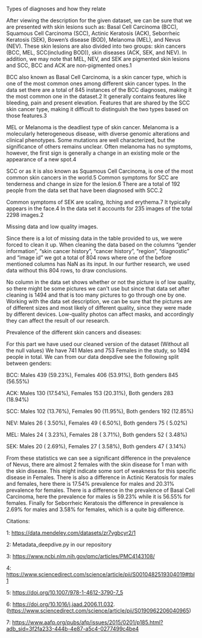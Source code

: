 Types of diagnoses and how they relate

After viewing the description for the given dataset, we can be sure that we are presented with skin lesions such as: Basal Cell Carcinoma (BCC), Squamous Cell Carcinoma (SCC), Actinic Keratosis (ACK), Seborrheic Keratosis (SEK), Bowen’s disease (BOD), Melanoma (MEL), and Nevus (NEV).  These skin lesions are also divided into two groups: skin cancers (BCC, MEL, SCC(including BOD)), skin diseases (ACK, SEK, and NEV).  In addition, we may note that MEL, NEV, and SEK are pigmented skin lesions and SCC, BCC and ACK are non-pigmented ones.1

BCC also known as Basal Cell Carcinoma, is a skin cancer type, which is one of the most common ones among different skin cancer types. In the data set there are a total of 845 instances of the BCC diagnoses, making it the most common one in the dataset.2 It generally contains features like bleeding, pain and present elevation. Features that are shared by the SCC skin cancer type, making it difficult to distinguish the two types based on those features.3

MEL or Melanoma is the deadliest type of skin cancer. Melanoma is a molecularly heterogeneous disease, with diverse genomic alterations and clinical phenotypes. Some mutations are well characterized, but the significance of others remains unclear. Often melanoma has no symptoms, however, the first sign is generally a change in an existing mole or the appearance of a new spot.4

SCC or as it is also known as Squamous Cell Carcinoma, is one of the most common skin cancers in the world.5 Common symptoms for SCC are tenderness and change in size for the lesion.6 There are a total of 192 people from the data set that have been diagnosed with SCC.2

Common symptoms of SEK are scaling, itching and erythema.7 It typically appears in the face.4 In the data set it accounts for 235 images of the total 2298 images.2

Missing data and low quality images.

Since there is a lot of missing data in the table provided to us, we were forced to clean it up.
When cleaning the data based on the columns “gender information”, “skin cancer history”, “cancer history”, 
“region”, “diagnostic” and “image id” we got a total of 804 rows where one of the before mentioned columns has NaN as its input. In our further research, we used data without this 804 rows, to draw conclusions.

No column in the data set shows whether or not the picture is of low quality, so there might be some pictures we can't use but since that data set after cleaning is 1494 
and that is too many pictures to go through one by one. Working with the data set description, we can be sure that the pictures are of different sizes and most likely of different quality, since they were made by different devices. Low-quality photos can affect masks, and accordingly they can affect the result of our research.

Prevalence of the different skin cancers and diseases:

For this part we have used our cleaned version of the dataset (Without all the null values)
We have 741 Males and 753 Females in the study, so 1494 people in total.
We can from our data deepdive see the following split between genders:

BCC: Males 439 (59.23%), Females 406 (53.91%), Both genders 845 (56.55%)

ACK: Males 130 (17.54%), Females 153 (20.31%), Both genders 283 (18.94%)

SCC: Males 102 (13.76%), Females 90  (11.95%), Both genders 192 (12.85%)

NEV: Males 26  ( 3.50%), Females 49  ( 6.50%), Both genders 75  ( 5.02%)

MEL: Males 24  ( 3.23%), Females 28  ( 3.71%), Both genders 52  ( 3.48%)

SEK: Males 20  ( 2.69%), Females 27  ( 3.58%), Both genders 47  ( 3.14%)

From these statistics we can see a significant difference in the prevalence of Nevus, there are almost 2 females with the skin disease for 1 man with the skin disease. 
This might indicate some sort of weakness for this specific disease in Females. 
There is also a difference in Actinic Keratosis for males and females, here there is 17.54% prevalence for males and 20.31% prevalence for females. 
There is a difference in the prevalence of Basal Cell Carcinoma, here the prevalence for males is 59.23% while it is 56.55% for females. 
Finally for Seborrheic Keratosis the difference in prevalence is  2.69% for males and 3.58% for females, which is a quite big difference.

Citations:

1: https://data.mendeley.com/datasets/zr7vgbcyr2/1

2: Metadata_deepdive.py in our repository

3: https://www.ncbi.nlm.nih.gov/pmc/articles/PMC4143108/

4: https://www.sciencedirect.com/science/article/pii/S0010482519304019#tbl1

5: https://doi.org/10.1007/978-1-4612-3790-7_5

6: https://doi.org/10.1016/j.jaad.2006.11.032.
(https://www.sciencedirect.com/science/article/pii/S0190962206040965)

7: https://www.aafp.org/pubs/afp/issues/2015/0201/p185.html?adb_sid=3f2fa233-444b-4e87-a5c4-0277499c4be4 
